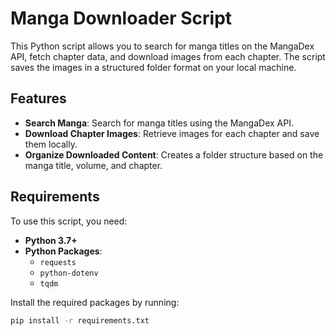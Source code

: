 # Manga Downloader Script

This Python script allows you to search for manga titles on the MangaDex API, fetch chapter data, and download images from each chapter. The script saves the images in a structured folder format on your local machine.

## Features

- **Search Manga**: Search for manga titles using the MangaDex API.
- **Download Chapter Images**: Retrieve images for each chapter and save them locally.
- **Organize Downloaded Content**: Creates a folder structure based on the manga title, volume, and chapter.

## Requirements

To use this script, you need:

- **Python 3.7+**
- **Python Packages**:
  - `requests`
  - `python-dotenv`
  - `tqdm`


Install the required packages by running:

```bash
pip install -r requirements.txt
